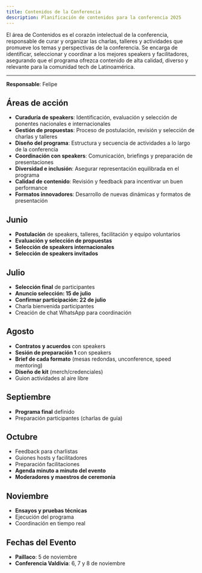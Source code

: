 ```yaml
---
title: Contenidos de la Conferencia
description: Planificación de contenidos para la conferencia 2025
---
```


El área de Contenidos es el corazón intelectual de la conferencia, responsable de curar y organizar las charlas, talleres y actividades que promueve los temas y perspectivas de la conferencia. Se encarga de identificar, seleccionar y coordinar a los mejores speakers y facilitadores, asegurando que el programa ofrezca contenido de alta calidad, diverso y relevante para la comunidad tech de Latinoamérica.

---

**Responsable**: Felipe

## Áreas de acción

- **Curaduría de speakers**: Identificación, evaluación y selección de ponentes nacionales e internacionales
- **Gestión de propuestas**: Proceso de postulación, revisión y selección de charlas y talleres
- **Diseño del programa**: Estructura y secuencia de actividades a lo largo de la conferencia
- **Coordinación con speakers**: Comunicación, briefings y preparación de presentaciones
- **Diversidad e inclusión**: Asegurar representación equilibrada en el programa
- **Calidad de contenido**: Revisión y feedback para incentivar un buen performance
- **Formatos innovadores**: Desarrollo de nuevas dinámicas y formatos de presentación

## Junio
- **Postulación** de speakers, talleres, facilitación y equipo voluntarios
- **Evaluación y selección de propuestas**
- **Selección de speakers internacionales**
- **Selección de speakers invitados**

## Julio
- **Selección final** de participantes
- **Anuncio selección: 15 de julio**
- **Confirmar participación: 22 de julio**
- Charla bienvenida participantes
- Creación de chat WhatsApp para coordinación

## Agosto
- **Contratos y acuerdos** con speakers
- **Sesión de preparación 1** con speakers
- **Brief de cada formato** (mesas redondas, unconference, speed mentoring)
- **Diseño de kit** (merch/credenciales)
- Guion actividades al aire libre

## Septiembre
- **Programa final** definido
- Preparación participantes (charlas de guía)

## Octubre
- Feedback para charlistas
- Guiones hosts y facilitadores
- Preparación facilitaciones
- **Agenda minuto a minuto del evento**
- **Moderadores y maestros de ceremonia**

## Noviembre
- **Ensayos y pruebas técnicas**
- Ejecución del programa
- Coordinación en tiempo real

## Fechas del Evento
- **Paillaco**: 5 de noviembre
- **Conferencia Valdivia**: 6, 7 y 8 de noviembre